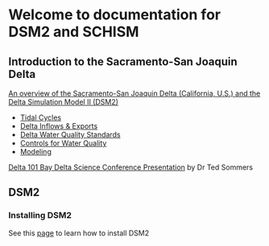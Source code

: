 # Welcome to documentation for DSM2 and SCHISM

## Introduction to the Sacramento-San Joaquin Delta
[An overview of the Sacramento-San Joaquin Delta (California, U.S.) and the Delta Simulation Model II (DSM2)](https://youtu.be/NyQIJQa6Qy4)
* [Tidal Cycles](https://youtu.be/NyQIJQa6Qy4?t=776)
* [Delta Inflows & Exports](https://youtu.be/NyQIJQa6Qy4?t=1009)
* [Delta Water Quality Standards](https://youtu.be/NyQIJQa6Qy4?t=1441)
* [Controls for Water Quality](https://youtu.be/NyQIJQa6Qy4?t=1668)
* [Modeling](https://youtu.be/NyQIJQa6Qy4?t=1781)

[Delta 101 Bay Delta Science Conference Presentation](https://youtu.be/ZiT2GxjiQlY) by Dr Ted Sommers
## DSM2
### Installing DSM2
See this [page](dsm2/installing.md) to learn how to install DSM2
